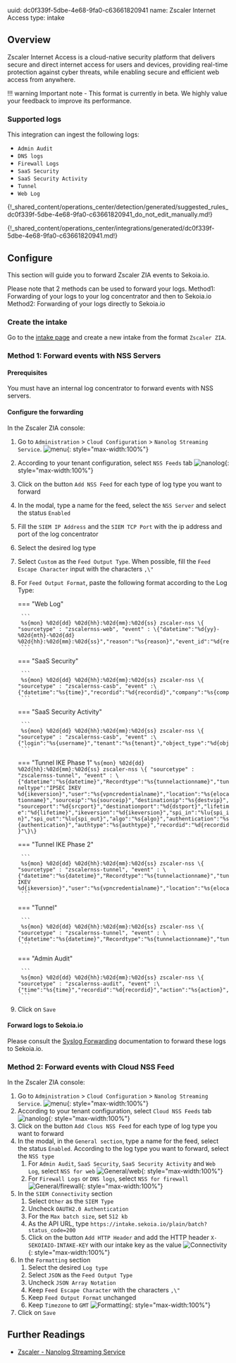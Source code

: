 uuid: dc0f339f-5dbe-4e68-9fa0-c63661820941
name: Zscaler Internet Access
type: intake

## Overview

Zscaler Internet Access is a cloud-native security platform that delivers secure and direct internet access for users and devices, providing real-time protection against cyber threats, while enabling secure and efficient web access from anywhere.

!!! warning
    Important note - This format is currently in beta. We highly value your feedback to improve its performance.

### Supported logs

This integration can ingest the following logs:

- `Admin Audit`
- `DNS logs`
- `Firewall Logs`
- `SaaS Security`
- `SaaS Security Activity`
- `Tunnel`
- `Web Log`

{!_shared_content/operations_center/detection/generated/suggested_rules_dc0f339f-5dbe-4e68-9fa0-c63661820941_do_not_edit_manually.md!}

{!_shared_content/operations_center/integrations/generated/dc0f339f-5dbe-4e68-9fa0-c63661820941.md!}

## Configure

This section will guide you to forward Zscaler ZIA events to Sekoia.io. 

Please note that 2 methods can be used to forward your logs. 
Method1: Forwarding of your logs to your log concentrator and then to Sekoia.io
Method2: Forwarding of your logs directly to Sekoia.io

### Create the intake

Go to the [intake page](https://app.sekoia.io/operations/intakes) and create a new intake from the format `Zscaler ZIA`.

### Method 1: Forward events with NSS Servers

#### Prerequisites

You must have an internal log concentrator to forward events with NSS servers. 

#### Configure the forwarding

In the Zscaler ZIA console:

1. Go to `Administration` > `Cloud Configuration` > `Nanolog Streaming Service`.
   ![menu](/assets/operation_center/integration_catalog/cloud_and_saas/zscaler/zia_menu.png){: style="max-width:100%"} 
2. According to your tenant configuration, select `NSS Feeds` tab
   ![nanolog](/assets/operation_center/integration_catalog/cloud_and_saas/zscaler/zia_nss_feeds.png){: style="max-width:100%"} 
3. Click on the button `Add NSS Feed` for each type of log type you want to forward
4. In the modal, type a name for the feed, select the `NSS Server` and select the status `Enabled`
5. Fill the `SIEM IP Address` and the `SIEM TCP Port` with the ip address and port of the log concentrator
6. Select the desired log type
7. Select `Custom` as the `Feed Output Type`. When possible, fill the `Feed Escape Character` input with the characters `,\"`
8. For `Feed Output Format`, paste the following format according to the Log Type:

	=== "Web Log"

		```
		%s{mon} %02d{dd} %02d{hh}:%02d{mm}:%02d{ss} zscaler-nss \{ "sourcetype" : "zscalernss-web", "event" : \{"datetime":"%d{yy}-%02d{mth}-%02d{dd} %02d{hh}:%02d{mm}:%02d{ss}","reason":"%s{reason}","event_id":"%d{recordid}","protocol":"%s{proto}","action":"%s{action}","transactionsize":"%d{totalsize}","responsesize":"%d{respsize}","requestsize":"%d{reqsize}","urlcategory":"%s{urlcat}","serverip":"%s{sip}","requestmethod":"%s{reqmethod}","refererURL":"%s{ereferer}","useragent":"%s{eua}","product":"NSS","location":"%s{elocation}","ClientIP":"%s{cip}","status":"%s{respcode}","user":"%s{elogin}","url":"%s{eurl}","vendor":"Zscaler","hostname":"%s{ehost}","clientpublicIP":"%s{cintip}","threatcategory":"%s{malwarecat}","threatname":"%s{threatname}","filetype":"%s{filetype}","appname":"%s{appname}","pagerisk":"%d{riskscore}","department":"%s{edepartment}","urlsupercategory":"%s{urlsupercat}","appclass":"%s{appclass}","dlpengine":"%s{dlpeng}","urlclass":"%s{urlclass}","threatclass":"%s{malwareclass}","dlpdictionaries":"%s{dlpdict}","fileclass":"%s{fileclass}","bwthrottle":"%s{bwthrottle}","contenttype":"%s{contenttype}","unscannabletype":"%s{unscannabletype}","deviceowner":"%s{deviceowner}","devicehostname":"%s{devicehostname}","keyprotectiontype":"%s{keyprotectiontype}"\}\}
		```

	=== "SaaS Security"

		```
		%s{mon} %02d{dd} %02d{hh}:%02d{mm}:%02d{ss} zscaler-nss \{ "sourcetype" : "zscalernss-casb", "event" :\{"datetime":"%s{time}","recordid":"%d{recordid}","company":"%s{company}","tenant":"%s{tenant}","login":"%s{user}","dept":"%s{department}","applicationname":"%s{applicationname}","filename":"%s{filename}","filesource":"%s{filesource}","filemd5":"%s{filemd5}","threatname":"%s{threatname}","policy":"%s{policy}","dlpdictnames":"%s{dlpdictnames}","dlpdictcount":"%s{dlpdictcount}","dlpenginenames":"%s{dlpenginenames}","fullurl":"%s{fullurl}","lastmodtime":"%s{lastmodtime}","filescantimems":"%d{filescantimems}","filedownloadtimems":"%d{filedownloadtimems}"\}\}
		```

	=== "SaaS Security Activity"

		```
		%s{mon} %02d{dd} %02d{hh}:%02d{mm}:%02d{ss} zscaler-nss \{ "sourcetype" : "zscalernss-casb", "event" :\{"login":"%s{username}","tenant":"%s{tenant}","object_type":"%d{objtype1}","applicationname":"%s{appname}","object_name_1":"%s{objnames1}","object_name_2":"%s{objnames2}"\}\}
		```

	=== "Tunnel IKE Phase 1"
		```
		%s{mon} %02d{dd} %02d{hh}:%02d{mm}:%02d{ss} zscaler-nss \{ "sourcetype" : "zscalernss-tunnel", "event" : \{"datetime":"%s{datetime}","Recordtype":"%s{tunnelactionname}","tunneltype":"IPSEC IKEV %d{ikeversion}","user":"%s{vpncredentialname}","location":"%s{elocationname}","sourceip":"%s{sourceip}","destinationip":"%s{destvip}","sourceport":"%d{srcport}","destinationport":"%d{dstport}","lifetime":"%d{lifetime}","ikeversion":"%d{ikeversion}","spi_in":"%lu{spi_in}","spi_out":"%lu{spi_out}","algo":"%s{algo}","authentication":"%s{authentication}","authtype":"%s{authtype}","recordid":"%d{recordid}"\}\}
		```

	=== "Tunnel IKE Phase 2"

		```
		%s{mon} %02d{dd} %02d{hh}:%02d{mm}:%02d{ss} zscaler-nss \{ "sourcetype" : "zscalernss-tunnel", "event" : \{"datetime":"%s{datetime}","Recordtype":"%s{tunnelactionname}","tunneltype":"IPSEC IKEV %d{ikeversion}","user":"%s{vpncredentialname}","location":"%s{elocationname}","sourceip":"%s{sourceip}","destinationip":"%s{destvip}","sourceport":"%d{srcport}","sourceportstart":"%d{srcportstart}","destinationportstart":"%d{destportstart}","srcipstart":"%s{srcipstart}","srcipend":"%s{srcipend}","destinationipstart":"%s{destipstart}","destinationipend":"%s{destipend}","lifetime":"%d{lifetime}","ikeversion":"%d{ikeversion}","lifebytes":"%d{lifebytes}","spi":"%d{spi}","algo":"%s{algo}","authentication":"%s{authentication}","authtype":"%s{authtype}","protocol":"%s{protocol}","tunnelprotocol":"%s{tunnelprotocol}","policydirection":"%s{policydirection}","recordid":"%d{recordid}"\}\}
		```

	=== "Tunnel"

		```
		%s{mon} %02d{dd} %02d{hh}:%02d{mm}:%02d{ss} zscaler-nss \{ "sourcetype" : "zscalernss-tunnel", "event" : \{"datetime":"%s{datetime}","Recordtype":"%s{tunnelactionname}","tunneltype":"%s{tunneltype}","user":"%s{vpncredentialname}","location":"%s{elocationname}","sourceip":"%s{sourceip}","destinationip":"%s{destvip}","sourceport":"%d{srcport}","event":"%s{event}","eventreason":"%s{eventreason}","recordid":"%d{recordid}"\}\}
		```

	=== "Admin Audit"

		```
		%s{mon} %02d{dd} %02d{hh}:%02d{mm}:%02d{ss} zscaler-nss \{ "sourcetype" : "zscalernss-audit", "event" :\{"time":"%s{time}","recordid":"%d{recordid}","action":"%s{action}","category":"%s{category}","subcategory":"%s{subcategory}","resource":"%s{resource}","interface":"%s{interface}","adminid":"%s{adminid}","clientip":"%s{clientip}","result":"%s{result}","errorcode":"%s{errorcode}","auditlogtype":"%s{auditlogtype}","preaction":"%s{epreaction}","postaction":"%s{epostaction}"\}\}
		```

9. Click on `Save`

#### Forward logs to Sekoia.io

Please consult the [Syslog Forwarding](../../../ingestion_methods/sekoiaio_forwarder/) documentation to forward these logs to Sekoia.io.

### Method 2: Forward events with Cloud NSS Feed

In the Zscaler ZIA console:

1. Go to `Administration` > `Cloud Configuration` > `Nanolog Streaming Service`.
   ![menu](/assets/operation_center/integration_catalog/cloud_and_saas/zscaler/zia_menu.png){: style="max-width:100%"} 
2. According to your tenant configuration, select `Cloud NSS Feeds` tab
   ![nanolog](/assets/operation_center/integration_catalog/cloud_and_saas/zscaler/zia_cloud.png){: style="max-width:100%"} 
3. Click on the button `Add Clous NSS Feed` for each type of log type you want to forward
4. In the modal, in the `General section`, type a name for the feed, select the status `Enabled`. According to the log type you want to forward, select the `NSS type`
    1. For `Admin Audit`, `SaaS Security`, `SaaS Security Activity` and `Web Log`, select `NSS for web`
      ![General/web](/assets/operation_center/integration_catalog/cloud_and_saas/zscaler/zia_general_web.png){: style="max-width:100%"} 
    2. For `Firewall Logs` or `DNS logs`, select `NSS for firewall`
      ![General/firewall](/assets/operation_center/integration_catalog/cloud_and_saas/zscaler/zia_general_firewall.png){: style="max-width:100%"} 
5. In the `SIEM Connectivity` section
    1. Select `Other` as the `SIEM Type`
    2. Uncheck `OAUTH2.0 Authentication`
    3. For the `Max batch size`, set `512 kb`
    4. As the API URL, type `https://intake.sekoia.io/plain/batch?status_code=200`
    5. Click on the button `Add HTTP Header` and add the HTTP header `X-SEKOIAIO-INTAKE-KEY` with our intake key as the value
    ![Connectivity](/assets/operation_center/integration_catalog/cloud_and_saas/zscaler/zia_siem_connectivity.png){: style="max-width:100%"} 
6. In the `Formatting` section
    1. Select the desired `Log type`
    2. Select `JSON` as the `Feed Output Type`
    3. Uncheck `JSON Array Notation`
    4. Keep `Feed Escape Character` with the characters `,\"`
    5. Keep `Feed Output Format` unchanged
    6. Keep `Timezone` to `GMT`
    ![Formatting](/assets/operation_center/integration_catalog/cloud_and_saas/zscaler/zia_formatting.png){: style="max-width:100%"} 
7. Click on `Save`

## Further Readings

- [Zscaler - Nanolog Streaming Service](https://help.zscaler.com/zia/nanolog-streaming-service)
